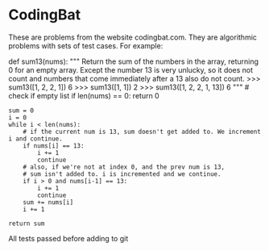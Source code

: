 # CodingBat
These are problems from the website codingbat.com. They are algorithmic problems with sets of test cases. 
For example:

def sum13(nums):
    """ Return the sum of the numbers in the array,
    returning 0 for an empty array. Except the number 13
    is very unlucky, so it does not count and numbers
    that come immediately after a 13 also do not count.
    >>> sum13([1, 2, 2, 1])
    6
    >>> sum13([1, 1])
    2
    >>> sum13([1, 2, 2, 1, 13])
    6
    """
    # check if empty list
    if len(nums) == 0:
        return 0

    sum = 0
    i = 0
    while i < len(nums):
        # if the current num is 13, sum doesn't get added to. We increment i and continue.
        if nums[i] == 13:
            i += 1
            continue
        # also, if we're not at index 0, and the prev num is 13,
        # sum isn't added to. i is incremented and we continue.
        if i > 0 and nums[i-1] == 13:
            i += 1
            continue
        sum += nums[i]
        i += 1

    return sum

All tests passed before adding to git
